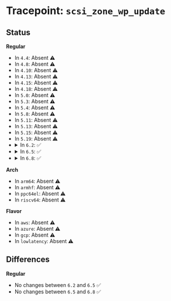 # Tracepoint: <code>scsi_zone_wp_update</code>

## Status
<b>Regular</b>
<ul>
<li>
In <code>4.4</code>: Absent ⚠️
</li>
<li>
In <code>4.8</code>: Absent ⚠️
</li>
<li>
In <code>4.10</code>: Absent ⚠️
</li>
<li>
In <code>4.13</code>: Absent ⚠️
</li>
<li>
In <code>4.15</code>: Absent ⚠️
</li>
<li>
In <code>4.18</code>: Absent ⚠️
</li>
<li>
In <code>5.0</code>: Absent ⚠️
</li>
<li>
In <code>5.3</code>: Absent ⚠️
</li>
<li>
In <code>5.4</code>: Absent ⚠️
</li>
<li>
In <code>5.8</code>: Absent ⚠️
</li>
<li>
In <code>5.11</code>: Absent ⚠️
</li>
<li>
In <code>5.13</code>: Absent ⚠️
</li>
<li>
In <code>5.15</code>: Absent ⚠️
</li>
<li>
In <code>5.19</code>: Absent ⚠️
</li>
<li>
<details>
<summary>In <code>6.2</code>: ✅</summary>

Event:

```c
struct trace_event_raw_scsi_zone_wp_update {
    struct trace_entry ent;
    unsigned int host_no;
    unsigned int channel;
    unsigned int id;
    unsigned int lun;
    sector_t rq_sector;
    unsigned int wp_offset;
    unsigned int good_bytes;
    char __data[0];
};
```
Function:

```c
void trace_event_raw_event_scsi_zone_wp_update(void *__data, struct scsi_cmnd *cmnd, sector_t rq_sector, unsigned int wp_offset, unsigned int good_bytes);
```
</details>
</li>
<li>
<details>
<summary>In <code>6.5</code>: ✅</summary>

Event:

```c
struct trace_event_raw_scsi_zone_wp_update {
    struct trace_entry ent;
    unsigned int host_no;
    unsigned int channel;
    unsigned int id;
    unsigned int lun;
    sector_t rq_sector;
    unsigned int wp_offset;
    unsigned int good_bytes;
    char __data[0];
};
```
Function:

```c
void trace_event_raw_event_scsi_zone_wp_update(void *__data, struct scsi_cmnd *cmnd, sector_t rq_sector, unsigned int wp_offset, unsigned int good_bytes);
```
</details>
</li>
<li>
<details>
<summary>In <code>6.8</code>: ✅</summary>

Event:

```c
struct trace_event_raw_scsi_zone_wp_update {
    struct trace_entry ent;
    unsigned int host_no;
    unsigned int channel;
    unsigned int id;
    unsigned int lun;
    sector_t rq_sector;
    unsigned int wp_offset;
    unsigned int good_bytes;
    char __data[0];
};
```
Function:

```c
void trace_event_raw_event_scsi_zone_wp_update(void *__data, struct scsi_cmnd *cmnd, sector_t rq_sector, unsigned int wp_offset, unsigned int good_bytes);
```
</details>
</li>
</ul>
<b>Arch</b>
<ul>
<li>
In <code>arm64</code>: Absent ⚠️
</li>
<li>
In <code>armhf</code>: Absent ⚠️
</li>
<li>
In <code>ppc64el</code>: Absent ⚠️
</li>
<li>
In <code>riscv64</code>: Absent ⚠️
</li>
</ul>
<b>Flavor</b>
<ul>
<li>
In <code>aws</code>: Absent ⚠️
</li>
<li>
In <code>azure</code>: Absent ⚠️
</li>
<li>
In <code>gcp</code>: Absent ⚠️
</li>
<li>
In <code>lowlatency</code>: Absent ⚠️
</li>
</ul>

## Differences
<b>Regular</b>
<ul>
<li>
No changes between <code>6.2</code> and <code>6.5</code> ✅
</li>
<li>
No changes between <code>6.5</code> and <code>6.8</code> ✅
</li>
</ul>
